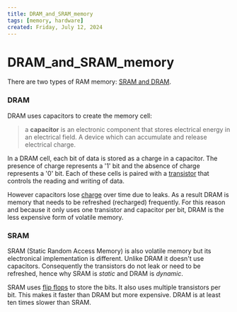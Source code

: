 ```yaml
---
title: DRAM_and_SRAM_memory
tags: [memory, hardware]
created: Friday, July 12, 2024
---
```


# DRAM_and_SRAM_memory

There are two types of RAM memory: [SRAM and DRAM](./DRAM_and_SRAM_memory.md).

### DRAM

DRAM uses capacitors to create the memory cell:

> a **capacitor** is an electronic component that stores electrical energy in an
> electrical field. A device which can accumulate and release electrical charge.

In a DRAM cell, each bit of data is stored as a charge in a capacitor. The
presence of charge represents a '1' bit and the absence of charge represents a
'0' bit. Each of these cells is paired with a [transistor](Transistors.md) that
controls the reading and writing of data.

However capacitors lose [charge](Current.md) over time due to leaks. As a result
DRAM is memory that needs to be refreshed (recharged) frequently. For this
reason and because it only uses one transistor and capacitor per bit, DRAM is
the less expensive form of volatile memory.

### SRAM

SRAM (Static Random Access Memory) is also volatile memory but its electronical
implementation is different. Unlike DRAM it doesn't use capacitors. Consequently
the transistors do not leak or need to be refreshed, hence why SRAM is _static_
and DRAM is _dynamic_.

SRAM uses [flip flops](Flip_flops.md) to store the bits. It also uses multiple
transistors per bit. This makes it faster than DRAM but more expensive. DRAM is
at least ten times slower than SRAM.

